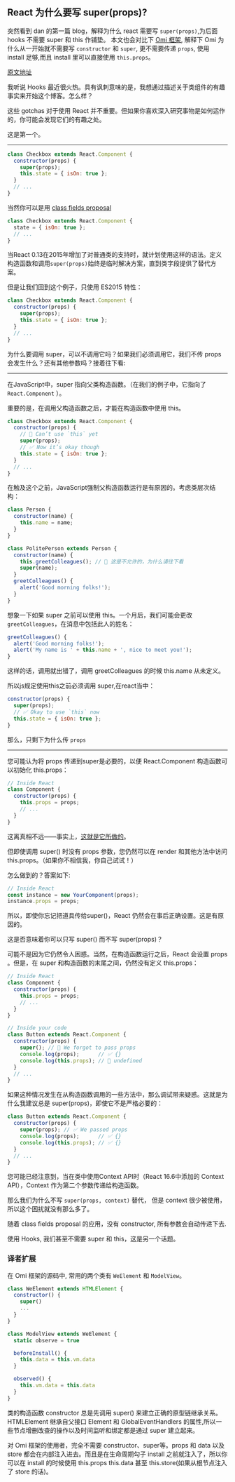 ## React 为什么要写 super(props)?

突然看到 dan 的第一篇 blog，解释为什么 react 需要写 `super(props)`,为后面 hooks 不需要 super 和 this 作铺垫。
本文也会对比下 [Omi 框架](https://github.com/Tencent/omi), 解释下 Omi 为什么从一开始就不需要写 `constructor` 和 `super`, 更不需要传递 `props`, 使用 install 足够,而且 install 里可以直接使用 `this.props`。

[原文地址](https://overreacted.io/why-do-we-write-super-props/)

我听说 Hooks 最近很火热。具有讽刺意味的是，我想通过描述关于类组件的有趣事实来开始这个博客。怎么样？

这些 gotchas 对于使用 React 并不重要。但如果你喜欢深入研究事物是如何运作的，你可能会发现它们的有趣之处。

这是第一个。

----


```js
class Checkbox extends React.Component {
  constructor(props) {
    super(props);
    this.state = { isOn: true };
  }
  // ...
}
```

 当然你可以是用 [class fields proposal](https://github.com/tc39/proposal-class-fields) 

```js
class Checkbox extends React.Component {
  state = { isOn: true };
  // ...
}
```

当React 0.13在2015年增加了对普通类的支持时，就计划使用这样的语法。定义构造函数和调用`super(props)`始终是临时解决方案，直到类字段提供了替代方案。

但是让我们回到这个例子，只使用 ES2015 特性：

```js
class Checkbox extends React.Component {
  constructor(props) {
    super(props);
    this.state = { isOn: true };
  }
  // ...
}
```

为什么要调用 super，可以不调用它吗？如果我们必须调用它，我们不传 props 会发生什么？还有其他参数吗？接着往下看:

-----

在JavaScript中，super 指向父类构造函数。（在我们的例子中，它指向了` React.Component` ）。


重要的是，在调用父构造函数之后，才能在构造函数中使用 this。

```js
class Checkbox extends React.Component {
  constructor(props) {
    // 🔴 Can’t use `this` yet
    super(props);
    // ✅ Now it’s okay though
    this.state = { isOn: true };
  }
  // ...
}
```

在触及这个之前，JavaScript强制父构造函数运行是有原因的。考虑类层次结构：

```js
class Person {
  constructor(name) {
    this.name = name;
  }
}

class PolitePerson extends Person {
  constructor(name) {
    this.greetColleagues(); // 🔴 这是不允许的，为什么请往下看
    super(name);
  }
  greetColleagues() {
    alert('Good morning folks!');
  }
}
```

想象一下如果 super 之前可以使用 this。一个月后，我们可能会更改 `greetColleagues`，在消息中包括此人的姓名：

```js
greetColleagues() {
  alert('Good morning folks!');
  alert('My name is ' + this.name + ', nice to meet you!');
}
```

这样的话，调用就出错了，调用 greetColleagues 的时候 this.name 从未定义。

所以js规定使用this之前必须调用 super,在react当中：

```js
constructor(props) {
  super(props);
  // ✅ Okay to use `this` now
  this.state = { isOn: true };
}
```

那么，只剩下为什么传 `props`

-------

您可能认为将 props 传递到super是必要的，以便 React.Component 构造函数可以初始化 this.props：


```js
// Inside React
class Component {
  constructor(props) {
    this.props = props;
    // ...
  }
}
```

这离真相不远——事实上，[这就是它所做的](https://github.com/facebook/react/blob/1d25aa5787d4e19704c049c3cfa985d3b5190e0d/packages/react/src/ReactBaseClasses.js#L22)。

但即使调用 super() 时没有 props 参数，您仍然可以在 render 和其他方法中访问 this.props。（如果你不相信我，你自己试试！）

怎么做到的？答案如下:

```js
// Inside React
const instance = new YourComponent(props);
instance.props = props;
```

所以，即使你忘记把道具传给super()，React 仍然会在事后正确设置。这是有原因的。

这是否意味着你可以只写 super() 而不写 super(props)？



可能不是因为它仍然令人困惑。当然，在构造函数运行之后，React 会设置 props 。但是，在 super 和构造函数的末尾之间，仍然没有定义 this.props：

```js
// Inside React
class Component {
  constructor(props) {
    this.props = props;
    // ...
  }
}

// Inside your code
class Button extends React.Component {
  constructor(props) {
    super(); // 😬 We forgot to pass props
    console.log(props);      // ✅ {}
    console.log(this.props); // 😬 undefined 
  }
  // ...
}
```

如果这种情况发生在从构造函数调用的一些方法中，那么调试带来疑惑。这就是为什么我建议总是 super(props)，即使它不是严格必要的：

```js
class Button extends React.Component {
  constructor(props) {
    super(props); // ✅ We passed props
    console.log(props);      // ✅ {}
    console.log(this.props); // ✅ {}
  }
  // ...
}
```

您可能已经注意到，当在类中使用Context API时（React 16.6中添加的 Context API），Context 作为第二个参数传递给构造函数。

那么我们为什么不写 `super(props, context)` 替代， 但是 context 很少被使用，所以这个困扰就没有那么多了。


随着 class fields proposal 的应用，没有 constructor, 所有参数会自动传递下去. 

使用 Hooks, 我们甚至不需要 super 和 this，这是另一个话题。



### 译者扩展


在 Omi 框架的源码中, 常用的两个类有 `WeElement` 和 `ModelView`。

```js
class WeElement extends HTMLElement {
  constructor() {
    super()
    ...
  }
}
```

```js
class ModelView extends WeElement {
  static observe = true

  beforeInstall() {
    this.data = this.vm.data
  }

  observed() {
    this.vm.data = this.data
  }
}
```

类的构造函数 constructor 总是先调用 super() 来建立正确的原型链继承关系。HTMLElement 继承自父接口 Element 和 GlobalEventHandlers 的属性,所以一些节点增删改查的操作以及时间监听和绑定都是通过 super 建立起来。 

对 Omi 框架的使用者，完全不需要 constructor、super等。props 和 data 以及 store 都会在内部注入进去。而且是在生命周期勾子 install 之前就注入了，所以你可以在 install 的时候使用 this.props this.data 甚至 this.store(如果从根节点注入了 store 的话)。
